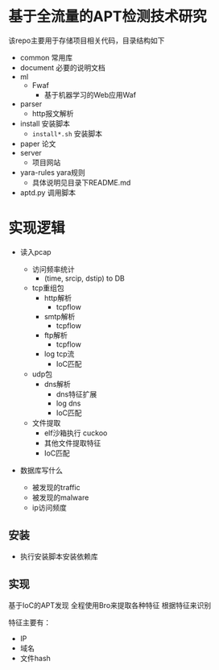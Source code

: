 # 基于全流量的APT检测技术研究

该repo主要用于存储项目相关代码，目录结构如下

- common 常用库
- document 必要的说明文档
- ml
    - Fwaf
        - 基于机器学习的Web应用Waf
- parser
    - http报文解析
- install 安装脚本
    - ``install*.sh`` 安装脚本
- paper 论文
- server
    - 项目网站
- yara-rules yara规则
    - 具体说明见目录下README.md
- aptd.py 调用脚本

# 实现逻辑

- 读入pcap
    - 访问频率统计
        - (time, srcip, dstip) to DB
    - tcp重组包
        - http解析
            - tcpflow
        - smtp解析
            - tcpflow
        - ftp解析
            - tcpflow
        - log tcp流
            - IoC匹配
    - udp包
        - dns解析
            - dns特征扩展
            - log dns
            - IoC匹配
    - 文件提取
        - elf沙箱执行
            cuckoo
        - 其他文件提取特征
        - IoC匹配

- 数据库写什么
    - 被发现的traffic
    - 被发现的malware
    - ip访问频度


## 安装

- 执行安装脚本安装依赖库


## 实现

基于IoC的APT发现
全程使用Bro来提取各种特征
根据特征来识别

特征主要有：

- IP
- 域名
- 文件hash

